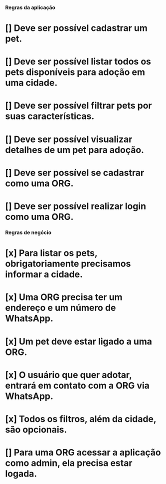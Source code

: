 ### Regras da aplicação

# [] Deve ser possível cadastrar um pet.

# [] Deve ser possível listar todos os pets disponíveis para adoção em uma cidade.

# [] Deve ser possível filtrar pets por suas características.

# [] Deve ser possível visualizar detalhes de um pet para adoção.

# [] Deve ser possível se cadastrar como uma ORG.

# [] Deve ser possível realizar login como uma ORG.

### Regras de negócio

# [x] Para listar os pets, obrigatoriamente precisamos informar a cidade.

# [x] Uma ORG precisa ter um endereço e um número de WhatsApp.

# [x] Um pet deve estar ligado a uma ORG.

# [x] O usuário que quer adotar, entrará em contato com a ORG via WhatsApp.

# [x] Todos os filtros, além da cidade, são opcionais.

# [] Para uma ORG acessar a aplicação como admin, ela precisa estar logada.
